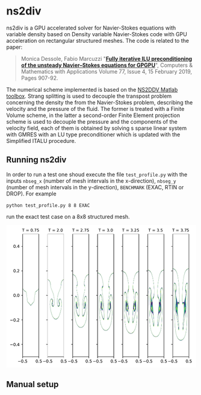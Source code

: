 # ns2div

ns2div is a GPU accelerated solver for Navier-Stokes equations with variable density based on 
Density variable Navier-Stokes code with GPU acceleration on rectangular structured meshes. The code is related to the paper:

> Monica Dessole, Fabio Marcuzzi "**[Fully iterative ILU preconditioning of the unsteady Navier–Stokes equations for GPGPU](https://www.sciencedirect.com/science/article/pii/S0898122118306345?via%3Dihub)**", Computers & Mathematics with Applications
Volume 77, Issue 4, 15 February 2019, Pages 907-92.

The numerical scheme implemented is based on the <a role="button" href="https://wikis.univ-lille.fr/painleve/ns2ddv">NS2DDV Matlab toolbox</a>. Strang splitting is used to decouple the transpost problem concerning the density the from the Navier-Stokes problem, describing the velocity and the pressure of the fluid. The former is treated with a Finite Volume scheme, in the latter a second-order Finite Element projection scheme is used to decouple the pressure and the components of the velocity field, each of them is obtained by solving s sparse linear system with GMRES with an LU type preconditioner which is updated with the Simplified ITALU procedure. 

## Running ns2div

In order to run a test one shoud execute the file `test_profile.py` with the inputs `nbseg_x` (number of mesh intervals in the x-direction), `nbseg_y` (number of mesh intervals in the y-direction), `BENCHMARK` (EXAC, RTIN or DROP). For example

```console
python test_profile.py 8 8 EXAC
```
run the exact test case on a 8x8 structured mesh.



![alt-text](OUTPUTS/RTIN3_Re1000_40x80_italu1_proj2.png)



## Manual setup





